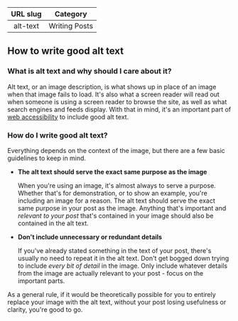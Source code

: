 | URL slug | Category |
|:--------:|:--------:|
| alt-text | Writing Posts |

## How to write good alt text

### What is alt text and why should I care about it?

Alt text, or an image description, is what shows up in place of an image when that image fails to load. It's also what a screen reader will read out when someone is using a screen reader to browse the site, as well as what search engines and feeds display. With that in mind, it's an important part of [web accessibility](https://webaim.org/) to include good alt text.

### How do I write good alt text?

Everything depends on the context of the image, but there are a few basic guidelines to keep in mind.

* **The alt text should serve the exact same purpose as the image**

  When you're using an image, it's almost always to serve a purpose. Whether that's for demonstration, or to show an example, you're including an image for a reason.
  The alt text should serve the exact same purpose in your post as the image. Anything that's important and *relevant to your post* that's contained in your image should also be contained in the alt text.

* **Don't include unnecessary or redundant details**

  If you've already stated something in the text of your post, there's usually no need to repeat it in the alt text.
  Don't get bogged down trying to include *every bit of detail* in the image. Only include whatever details from the image are actually relevant to your post - focus on the important parts.

As a general rule, if it would be theoretically possible for you to entirely replace your image with the alt text, without your post losing usefulness or clarity, you're good to go.
